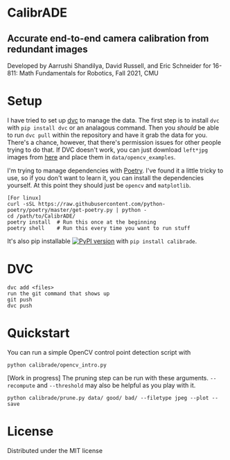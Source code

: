 # CalibrADE
## Accurate end-to-end camera calibration from redundant images
Developed by Aarrushi Shandilya, David Russell, and Eric Schneider for 16-811: Math Fundamentals for Robotics, Fall 2021, CMU


# Setup

I have tried to set up [dvc](https://dvc.org/) to manage the data. The first step is to install `dvc` with `pip install dvc` or an analagous command. Then you *should* be able to run `dvc pull` within the repository and have it grab the data for you. There's a chance, however, that there's permission issues for other people trying to do that. If DVC doesn't work, you can just download `left*jpg` images from [here](https://github.com/opencv/opencv/blob/master/samples/data) and place them in `data/opencv_examples`.

I'm trying to manage dependencies with [Poetry](https://python-poetry.org/). I've found it a little tricky to use, so if you don't want to learn it, you can install the dependencies yourself. At this point they should just be `opencv` and `matplotlib`.

```
[For linux]
curl -sSL https://raw.githubusercontent.com/python-poetry/poetry/master/get-poetry.py | python -
cd /path/to/CalibrADE/
poetry install  # Run this once at the beginning
poetry shell    # Run this every time you want to run stuff
```

It's also pip installable [![PyPI version](https://badge.fury.io/py/calibrade.svg)](https://badge.fury.io/py/calibrade) with `pip install calibrade`.

# DVC
```
dvc add <files>
run the git command that shows up
git push
dvc push
```

# Quickstart
You can run a simple OpenCV control point detection script with
```
python calibrade/opencv_intro.py
```

[Work in progress]
The pruning step can be run with these arguments. `--recompute` and `--threshold` may also be helpful as you play with it.
```
python calibrade/prune.py data/ good/ bad/ --filetype jpeg --plot --save
```

# License
Distributed under the MIT license